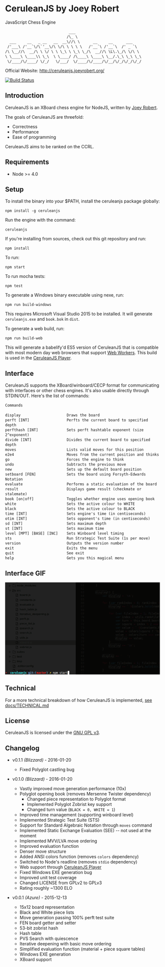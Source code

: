 # CeruleanJS by Joey Robert

JavaScript Chess Engine

                                 ___
                                /\_ \
      ___     __   _ __   __  __\//\ \      __     __      ___
     /'___\ /'__`\/\`'__\/\ \/\ \ \ \ \   /'__`\ /'__`\  /' _ `\
    /\ \__//\  __/\ \ \/ \ \ \_\ \ \_\ \_/\  __//\ \L\.\_/\ \/\ \
    \ \____\ \____\\ \_\  \ \____/ /\____\ \____\ \__/.\_\ \_\ \_\
     \/____/\/____/ \/_/   \/___/  \/____/\/____/\/__/\/_/\/_/\/_/


Official Website: http://ceruleanjs.joeyrobert.org/

[![Build Status](https://travis-ci.org/joeyrobert/ceruleanjs.svg?branch=master)](https://travis-ci.org/joeyrobert/ceruleanjs)

## Introduction

CeruleanJS is an XBoard chess engine for NodeJS, written by [Joey Robert](https://joeyrobert.org/).

The goals of CeruleanJS are threefold:

* Correctness
* Performance
* Ease of programming

CeruleanJS aims to be ranked on the CCRL.

## Requirements

* Node >= 4.0

## Setup

To install the binary into your $PATH, install the ceruleanjs package
globally:

    npm install -g ceruleanjs

Run the engine with the command:

    ceruleanjs

If you're installing from sources, check out this git repository and run:

    npm install

To run:

    npm start

To run mocha tests:

    npm test

To generate a Windows binary executable using nexe, run:

    npm run build-windows

This requires Microsoft Visual Studio 2015 to be installed. It will generate
`ceruleanjs.exe` and `book.bok` in `dist`.

To generate a web build, run:

    npm run build-web

This will generate a babelify'd ES5 version of CeruleanJS that is compatible with most
modern day web browsers that support [Web Workers](https://developer.mozilla.org/en-US/docs/Web/API/Web_Workers_API/Using_web_workers). This build is used in the [CeruleanJS Player](https://bitbucket.org/joeyrobert/ceruleanjs-player).

## Interface

CeruleanJS supports the XBoard/winboard/CECP format for communicating with
interfaces or other chess engines. It's also usable directly through
STDIN/OUT. Here's the list of commands:

    Commands

    display                     Draws the board
    perft [INT]                 Perfts the current board to specified depth
    perfthash [INT]             Sets perft hashtable exponent (size 2^exponent)
    divide [INT]                Divides the current board to specified depth
    moves                       Lists valid moves for this position
    e2e4                        Moves from the current position and thinks
    go                          Forces the engine to think
    undo                        Subtracts the previous move
    new                         Sets up the default board position
    setboard [FEN]              Sets the board using Forsyth-Edwards Notation
    evaluate                    Performs a static evaluation of the board
    result                      Displays game result (checkmate or stalemate)
    book [on|off]               Toggles whether engine uses opening book
    white                       Sets the active colour to WHITE
    black                       Sets the active colour to BLACK
    time [INT]                  Sets engine's time (in centiseconds)
    otim [INT]                  Sets opponent's time (in centiseconds)
    sd [INT]                    Sets maximum depth
    st [INT]                    Sets maximum time
    level [MPT] [BASE] [INC]    Sets Winboard level timing
    sts                         Run Strategic Test Suite (1s per move)
    version                     Outputs the version number
    exit                        Exits the menu
    quit                        See exit
    help                        Gets you this magical menu

## Interface GIF

![CeruleanJS Usage GIF](docs/interface.gif)

## Technical

For a more technical breakdown of how CeruleanJS is implemented, [see
docs/TECHNICAL.md](docs/TECHNICAL.md)

## License

CeruleanJS is licensed under the [GNU GPL v3](LICENSE).

## Changelog
* v0.1.1 *(Blizzard)* - 2016-01-20
    * Fixed Polyglot castling bug

* v0.1.0 *(Blizzard)* - 2016-01-20
    * Vastly improved move generation performance (10x)
    * Polyglot opening book (removes Mersenne Twister dependency)
        * Changed piece representation to Polyglot format
        * Implemented Polyglot Zobrist key support
        * Changed turn value (`BLACK = 0, WHITE = 1`)
    * Improved time management (supporting winboard level)
    * Implemented Strategic Test Suite (STS)
    * Support for Standard Algebraic Notation through `moves` command
    * Implemented Static Exchange Evaluation (SEE) -- not used at the moment
    * Implemented MVV/LVA move ordering
    * Improved evaluation function
    * Denser move structure
    * Added ANSI colors function (removes `colors` dependency)
    * Switched to Node's readline (removes `stdio` dependency)
    * Web support through [CeruleanJS Player](https://bitbucket.org/joeyrobert/ceruleanjs-player)
    * Fixed Windows EXE generation bug
    * Improved unit test coverage
    * Changed LICENSE from GPLv2 to GPLv3
    * Rating roughly ~1300 ELO

* v0.0.1 *(Azure)* - 2015-12-13
    * 15x12 board representation
    * Black and White piece lists
    * Move generation passing 100% perft test suite
    * FEN board getter and setter
    * 53-bit zobrist hash
    * Hash table
    * PVS Search with quiescence
    * Iterative deepening with basic move ordering
    * Simplified evaluation function (material + piece square tables)
    * Windows EXE generation
    * XBoard support
